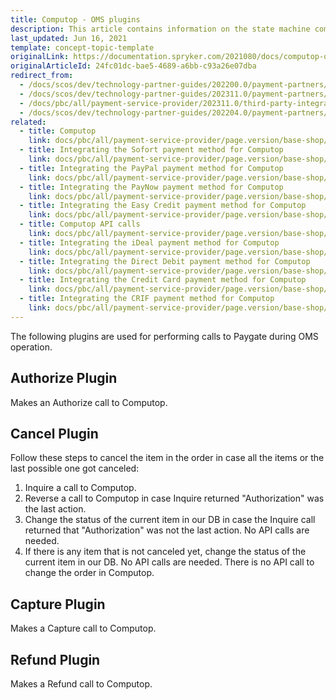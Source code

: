 ```yaml
---
title: Computop - OMS plugins
description: This article contains information on the state machine commands and conditions for the Computop module in the Spryker Commerce OS.
last_updated: Jun 16, 2021
template: concept-topic-template
originalLink: https://documentation.spryker.com/2021080/docs/computop-oms-details
originalArticleId: 24fc01dc-bae5-4689-a6bb-c93a26e07dba
redirect_from:
  - /docs/scos/dev/technology-partner-guides/202200.0/payment-partners/computop/computop-oms-plugins.html
  - /docs/scos/dev/technology-partner-guides/202311.0/payment-partners/computop/computop-oms-plugins.html
  - /docs/pbc/all/payment-service-provider/202311.0/third-party-integrations/computop/computop-oms-plugins.html
  - /docs/scos/dev/technology-partner-guides/202204.0/payment-partners/computop/computop-oms-plugins.html
related:
  - title: Computop
    link: docs/pbc/all/payment-service-provider/page.version/base-shop/third-party-integrations/computop/computop.html
  - title: Integrating the Sofort payment method for Computop
    link: docs/pbc/all/payment-service-provider/page.version/base-shop/third-party-integrations/computop/integrate-payment-methods-for-computop/integrate-the-sofort-payment-method-for-computop.html
  - title: Integrating the PayPal payment method for Computop
    link: docs/pbc/all/payment-service-provider/page.version/base-shop/third-party-integrations/computop/integrate-payment-methods-for-computop/integrate-the-paypal-payment-method-for-computop.html
  - title: Integrating the PayNow payment method for Computop
    link: docs/pbc/all/payment-service-provider/page.version/base-shop/third-party-integrations/computop/integrate-payment-methods-for-computop/integrate-the-paynow-payment-method-for-computop.html
  - title: Integrating the Easy Credit payment method for Computop
    link: docs/pbc/all/payment-service-provider/page.version/base-shop/third-party-integrations/computop/integrate-payment-methods-for-computop/integrate-the-easy-credit-payment-method-for-computop.html
  - title: Computop API calls
    link: docs/pbc/all/payment-service-provider/page.version/base-shop/third-party-integrations/computop/computop-api-calls.html
  - title: Integrating the iDeal payment method for Computop
    link: docs/pbc/all/payment-service-provider/page.version/base-shop/third-party-integrations/computop/integrate-payment-methods-for-computop/integrate-the-ideal-payment-method-for-computop.html
  - title: Integrating the Direct Debit payment method for Computop
    link: docs/pbc/all/payment-service-provider/page.version/base-shop/third-party-integrations/computop/integrate-payment-methods-for-computop/integrate-the-direct-debit-payment-method-for-computop.html
  - title: Integrating the Credit Card payment method for Computop
    link: docs/pbc/all/payment-service-provider/page.version/base-shop/third-party-integrations/computop/integrate-payment-methods-for-computop/integrate-the-credit-card-payment-method-for-computop.html
  - title: Integrating the CRIF payment method for Computop
    link: docs/pbc/all/payment-service-provider/page.version/base-shop/third-party-integrations/computop/integrate-payment-methods-for-computop/integrate-the-crif-payment-method-for-computop.html
---
```


The following plugins are used for performing calls to Paygate during OMS operation.

## Authorize Plugin

Makes an Authorize call to Computop.

## Cancel Plugin

Follow these steps to cancel the item in the order in case all the items or the last possible one got canceled:

1. Inquire a call to Computop.
2. Reverse a call to Computop in case Inquire returned "Authorization" was the last action.
3. Change the status of the current item in our DB in case the Inquire call returned that "Authorization" was not the last action. No API calls are needed.
4. If there is any item that is not canceled yet, change the status of the current item in our DB. No API calls are needed. There is no API call to change the order in Computop.

## Capture Plugin

Makes a Capture call to Computop.

## Refund Plugin

Makes a Refund call to Computop.
